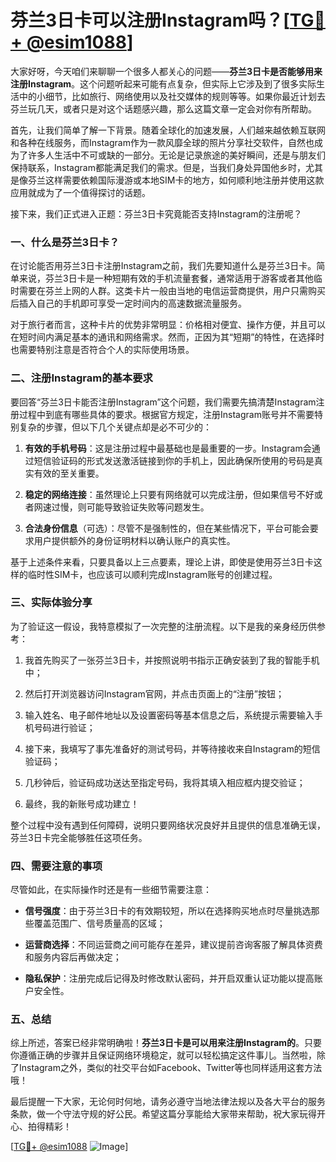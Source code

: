 # 芬兰3日卡可以注册Instagram吗？[[TG💪+ @esim1088](https://t.me/s/esim1088)]

大家好呀，今天咱们来聊聊一个很多人都关心的问题——**芬兰3日卡是否能够用来注册Instagram**。这个问题听起来可能有点复杂，但实际上它涉及到了很多实际生活中的小细节，比如旅行、网络使用以及社交媒体的规则等等。如果你最近计划去芬兰玩几天，或者只是对这个话题感兴趣，那么这篇文章一定会对你有所帮助。

首先，让我们简单了解一下背景。随着全球化的加速发展，人们越来越依赖互联网和各种在线服务，而Instagram作为一款风靡全球的照片分享社交软件，自然也成为了许多人生活中不可或缺的一部分。无论是记录旅途的美好瞬间，还是与朋友们保持联系，Instagram都能满足我们的需求。但是，当我们身处异国他乡时，尤其是像芬兰这样需要依赖国际漫游或本地SIM卡的地方，如何顺利地注册并使用这款应用就成为了一个值得探讨的话题。

接下来，我们正式进入正题：芬兰3日卡究竟能否支持Instagram的注册呢？

### 一、什么是芬兰3日卡？

在讨论能否用芬兰3日卡注册Instagram之前，我们先要知道什么是芬兰3日卡。简单来说，芬兰3日卡是一种短期有效的手机流量套餐，通常适用于游客或者其他临时需要在芬兰上网的人群。这类卡片一般由当地的电信运营商提供，用户只需购买后插入自己的手机即可享受一定时间内的高速数据流量服务。

对于旅行者而言，这种卡片的优势非常明显：价格相对便宜、操作方便，并且可以在短时间内满足基本的通讯和网络需求。然而，正因为其“短期”的特性，在选择时也需要特别注意是否符合个人的实际使用场景。

### 二、注册Instagram的基本要求

要回答“芬兰3日卡能否注册Instagram”这个问题，我们需要先搞清楚Instagram注册过程中到底有哪些具体的要求。根据官方规定，注册Instagram账号并不需要特别复杂的步骤，但以下几个关键点却是必不可少的：

1. **有效的手机号码**：这是注册过程中最基础也是最重要的一步。Instagram会通过短信验证码的形式发送激活链接到你的手机上，因此确保所使用的号码是真实有效的至关重要。
   
2. **稳定的网络连接**：虽然理论上只要有网络就可以完成注册，但如果信号不好或者网速过慢，则可能导致验证失败等问题发生。

3. **合法身份信息**（可选）：尽管不是强制性的，但在某些情况下，平台可能会要求用户提供额外的身份证明材料以确认账户的真实性。

基于上述条件来看，只要具备以上三点要素，理论上讲，即使是使用芬兰3日卡这样的临时性SIM卡，也应该可以顺利完成Instagram账号的创建过程。

### 三、实际体验分享

为了验证这一假设，我特意模拟了一次完整的注册流程。以下是我的亲身经历供参考：

1. 我首先购买了一张芬兰3日卡，并按照说明书指示正确安装到了我的智能手机中；
   
2. 然后打开浏览器访问Instagram官网，并点击页面上的“注册”按钮；
   
3. 输入姓名、电子邮件地址以及设置密码等基本信息之后，系统提示需要输入手机号码进行验证；
   
4. 接下来，我填写了事先准备好的测试号码，并等待接收来自Instagram的短信验证码；
   
5. 几秒钟后，验证码成功送达至指定号码，我将其填入相应框内提交验证；
   
6. 最终，我的新账号成功建立！

整个过程中没有遇到任何障碍，说明只要网络状况良好并且提供的信息准确无误，芬兰3日卡完全能够胜任这项任务。

### 四、需要注意的事项

尽管如此，在实际操作时还是有一些细节需要注意：

- **信号强度**：由于芬兰3日卡的有效期较短，所以在选择购买地点时尽量挑选那些覆盖范围广、信号质量高的区域；
  
- **运营商选择**：不同运营商之间可能存在差异，建议提前咨询客服了解具体资费和服务内容后再做决定；
  
- **隐私保护**：注册完成后记得及时修改默认密码，并开启双重认证功能以提高账户安全性。

### 五、总结

综上所述，答案已经非常明确啦！**芬兰3日卡是可以用来注册Instagram的**。只要你遵循正确的步骤并且保证网络环境稳定，就可以轻松搞定这件事儿。当然啦，除了Instagram之外，类似的社交平台如Facebook、Twitter等也同样适用这套方法哦！

最后提醒一下大家，无论何时何地，请务必遵守当地法律法规以及各大平台的服务条款，做一个守法守规的好公民。希望这篇分享能给大家带来帮助，祝大家玩得开心、拍得精彩！

[[TG💪+ @esim1088](https://t.me/s/esim1088) ![Image](https://i.postimg.cc/4NQfJmqS/Snipaste-2025-05-13-00-14-12.png)]